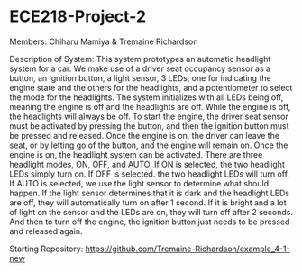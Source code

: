 # ECE218-Project-2
Members:
Chiharu Mamiya & Tremaine Richardson

Description of System:
This system prototypes an automatic headlight system for a car. We make use of a driver seat occupancy sensor as a button, an ignition button, a light sensor,
3 LEDs, one for indicating the engine state and the others for the headlights, and a potentiometer to select the mode for the headlights. The system initializes
with all LEDs being off, meaning the engine is off and the headlights are off. While the engine is off, the headlights will always be off. To start the engine,
the driver seat sensor must be activated by pressing the button, and then the ignition button must be pressed and released. Once the engine is on, the driver
can leave the seat, or by letting go of the button, and the engine will remain on. Once the engine is on, the headlight system can be activated. There are
three headlight modes, ON, OFF, and AUTO. If ON is selected, the two headlight LEDs simply turn on. If OFF is selected. the two headlight LEDs will turn off.
If AUTO is selected, we use the light sensor to determine what should happen. If the light sensor determines that it is dark and the headlight LEDs are off,
they will automatically turn on after 1 second. If it is bright and a lot of light on the sensor and the LEDs are on, they will turn off after 2 seconds. And
then to turn off the engine, the ignition button just needs to be pressed and released again. 

Starting Repository:
https://github.com/Tremaine-Richardson/example_4-1-new

